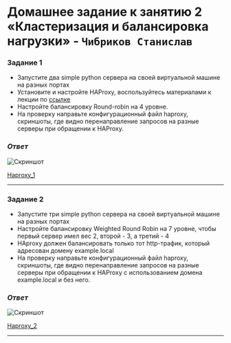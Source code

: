 # Домашнее задание к занятию 2 «Кластеризация и балансировка нагрузки» - `Чибриков Станислав`

### Задание 1

- Запустите два simple python сервера на своей виртуальной машине на разных портах
- Установите и настройте HAProxy, воспользуйтесь материалами к лекции по [ссылке](2/)
- Настройте балансировку Round-robin на 4 уровне.
- На проверку направьте конфигурационный файл haproxy, скриншоты, где видно перенаправление запросов на разные серверы при обращении к HAProxy.

### *Ответ*

![Скриншот](https://github.com/Chibrik0ff/8-03-hw/blob/main/img/image1.jpg)

[Haproxy_1](https://github.com/Chibrik0ff/8-03-hw/blob/main/haproxy.cfg)

 ---

### Задание 2

- Запустите три simple python сервера на своей виртуальной машине на разных портах
- Настройте балансировку Weighted Round Robin на 7 уровне, чтобы первый сервер имел вес 2, второй - 3, а третий - 4
- HAproxy должен балансировать только тот http-трафик, который адресован домену example.local
- На проверку направьте конфигурационный файл haproxy, скриншоты, где видно перенаправление запросов на разные серверы при обращении к HAProxy c использованием домена example.local и без него.

### *Ответ*

![Скриншот](https://github.com/Chibrik0ff/8-03-hw/blob/main/img/image2.jpg)

[Haproxy_2](https://github.com/Chibrik0ff/8-03-hw/blob/main/haproxy2.cfg)

 ---